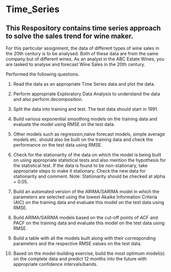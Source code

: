 # Time_Series

## This Respository contains time series approach to solve the sales trend for wine maker.

For this particular assignment, the data of different types of wine sales in the 20th century is to be analysed. Both of these data are from the same company but of different wines. As an analyst in the ABC Estate Wines, you are tasked to analyse and forecast Wine Sales in the 20th century.

Performed the following questions.

1. Read the data as an appropriate Time Series data and plot the data.
2. Perform appropriate Exploratory Data Analysis to understand the data and also perform decomposition.
3. Split the data into training and test. The test data should start in 1991.
4. Build various exponential smoothing models on the training data and evaluate the model using RMSE on the test data.
5. Other models such as regression,naïve forecast models, simple average models etc. should also be built on the training data and check the performance on the test data using RMSE.
6. Check for the stationarity of the data on which the model is being built on using appropriate statistical tests and also mention the hypothesis for the statistical test. If the data is found to be non-stationary, take appropriate steps to make it stationary. Check the new data for stationarity and comment.
Note: Stationarity should be checked at alpha = 0.05.

7. Build an automated version of the ARIMA/SARIMA model in which the parameters are selected using the lowest Akaike Information Criteria (AIC) on the training data and evaluate this model on the test data using RMSE.
8. Build ARIMA/SARIMA models based on the cut-off points of ACF and PACF on the training data and evaluate this model on the test data using RMSE.
8. Build a table with all the models built along with their corresponding parameters and the respective RMSE values on the test data.
9. Based on the model-building exercise, build the most optimum model(s) on the complete data and predict 12 months into the future with appropriate confidence intervals/bands.
